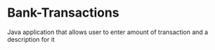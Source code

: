 # Bank-Transactions
Java application that allows user to enter amount of transaction and a description for it
